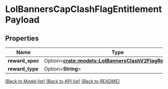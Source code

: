 # LolBannersCapClashFlagEntitlementPayload

## Properties

Name | Type | Description | Notes
------------ | ------------- | ------------- | -------------
**reward_spec** | Option<[**crate::models::LolBannersClashV2FlagRewardSpec**](LolBannersClashV2FlagRewardSpec.md)> |  | [optional]
**reward_type** | Option<**String**> |  | [optional]

[[Back to Model list]](../README.md#documentation-for-models) [[Back to API list]](../README.md#documentation-for-api-endpoints) [[Back to README]](../README.md)


